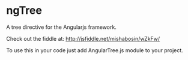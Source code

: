 ngTree
======

A tree directive for the Angularjs framework.

Check out the fiddle at: http://jsfiddle.net/mishabosin/wZkFw/

To use this in your code just add AngularTree.js module to your project.
